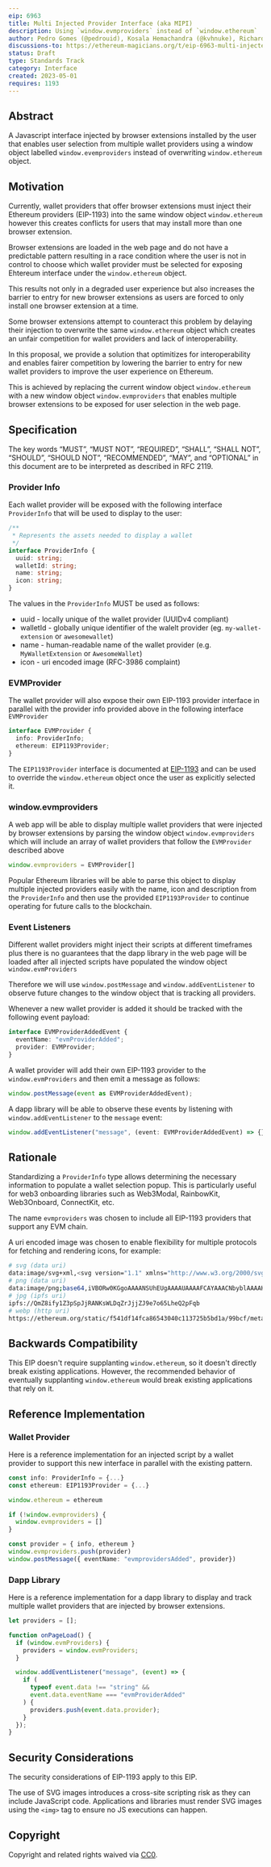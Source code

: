 ```yaml
---
eip: 6963
title: Multi Injected Provider Interface (aka MIPI)
description: Using `window.evmproviders` instead of `window.ethereum`
author: Pedro Gomes (@pedrouid), Kosala Hemachandra (@kvhnuke), Richard Moore (@ricmoo), Gregory Markou (@GregTheGreek)
discussions-to: https://ethereum-magicians.org/t/eip-6963-multi-injected-provider-interface-aka-mipi/14076/2
status: Draft
type: Standards Track
category: Interface
created: 2023-05-01
requires: 1193
---
```


## Abstract

A Javascript interface injected by browser extensions installed by the user that enables user selection from multiple wallet providers using a window object labelled `window.evemproviders` instead of overwriting `window.ethereum` object.

## Motivation

Currently, wallet providers that offer browser extensions must inject their Ethereum providers (EIP-1193) into the same window object `window.ethereum` however this creates conflicts for users that may install more than one browser extension.

Browser extensions are loaded in the web page and do not have a predictable pattern resulting in a race condition where the user is not in control to choose which wallet provider must be selected for exposing Ehtereum interface under the `window.ethereum` object.

This results not only in a degraded user experience but also increases the barrier to entry for new browser extensions as users are forced to only install one browser extension at a time.

Some browser extensions attempt to counteract this problem by delaying their injection to overwrite the same `window.ethereum` object which creates an unfair competition for wallet providers and lack of interoperability.

In this proposal, we provide a solution that optimitizes for interoperability and enables fairer competition by lowering the barrier to entry for new wallet providers to improve the user experience on Ethereum.

This is achieved by replacing the current window object `window.ethereum` with a new window object `window.evmproviders` that enables multiple browser extensions to be exposed for user selection in the web page.

## Specification

The key words “MUST”, “MUST NOT”, “REQUIRED”, “SHALL”, “SHALL NOT”, “SHOULD”, “SHOULD NOT”, “RECOMMENDED”, “MAY”, and “OPTIONAL” in this document are to be interpreted as described in RFC 2119.

### Provider Info

Each wallet provider will be exposed with the following interface `ProviderInfo` that will be used to display to the user:

```typescript
/**
 * Represents the assets needed to display a wallet
 */
interface ProviderInfo {
  uuid: string;
  walletId: string;
  name: string;
  icon: string;
}
```

The values in the `ProviderInfo` MUST be used as follows:

- uuid - locally unique of the wallet provider (UUIDv4 compliant)
- walletId - globally unique identifier of the walelt provider (eg. `my-wallet-extension` or `awesomewallet`)
- name - human-readable name of the wallet provider (e.g. `MyWalletExtension` or `AwesomeWallet`)
- icon - uri encoded image (RFC-3986 complaint)

### EVMProvider

The wallet provider will also expose their own EIP-1193 provider interface in parallel with the provider info provided above in the following interface `EVMProvider`

```typescript
interface EVMProvider {
  info: ProviderInfo;
  ethereum: EIP1193Provider;
}
```

The `EIP1193Provider` interface is documented at [EIP-1193](./eip-1193.md) and can be used to override the `window.ethereum` object once the user as explicitly selected it.

### window.evmproviders

A web app will be able to display multiple wallet providers that were injected by browser extensions by parsing the window object `window.evmproviders` which will include an array of wallet providers that follow the `EVMProvider` described above

```typescript
window.evmproviders = EVMProvider[]
```

Popular Ethereum libraries will be able to parse this object to display multiple injected providers easily with the name, icon and description from the `ProviderInfo` and then use the provided `EIP1193Provider` to continue operating for future calls to the blockchain.

### Event Listeners

Different wallet providers might inject their scripts at different timeframes plus there is no guarantees that the dapp library in the web page will be loaded after all injected scripts have populated the window object `window.evmProviders`

Therefore we will use `window.postMessage` and `window.addEventListener` to observe future changes to the window object that is tracking all providers.

Whenever a new wallet provider is added it should be tracked with the following event payload:

```typescript
interface EVMProviderAddedEvent {
  eventName: "evmProviderAdded";
  provider: EVMProvider;
}
```

A wallet provider will add their own EIP-1193 provider to the `window.evmProviders` and then emit a message as follows:

```typescript
window.postMessage(event as EVMProviderAddedEvent);
```

A dapp library will be able to observe these events by listening with `window.addEventListener` to the `message` event:

```typescript
window.addEventListener("message", (event: EVMProviderAddedEvent) => {});
```

## Rationale

Standardizing a `ProviderInfo` type allows determining the necessary information to populate a wallet selection popup. This is particularly useful for web3 onboarding libraries such as Web3Modal, RainbowKit, Web3Onboard, ConnectKit, etc.

The name `evmproviders` was chosen to include all EIP-1193 providers that support any EVM chain.

A uri encoded image was chosen to enable flexibility for multiple protocols for fetching and rendering icons, for example:

```sh
# svg (data uri)
data:image/svg+xml,<svg version="1.1" xmlns="http://www.w3.org/2000/svg" width="32px" height="32px" viewBox="0 0 32 32"><circle fill="red" cx="16" cy="16" r="12"/></svg>
# png (data uri)
data:image/png;base64,iVBORw0KGgoAAAANSUhEUgAAAAUAAAAFCAYAAACNbyblAAAAHElEQVQI12P4//8/w38GIAXDIBKE0DHxgljNBAAO9TXL0Y4OHwAAAABJRU5ErkJggg==
# jpg (ipfs uri)
ipfs://QmZ8ify1Z3pSpJjRANKsWLDqZrJjjZJ9e7o65LheQ2pFqb
# webp (http uri)
https://ethereum.org/static/f541df14fca86543040c113725b5bd1a/99bcf/metamask.webp
```

## Backwards Compatibility

This EIP doesn't require supplanting `window.ethereum`, so it doesn't directly break existing applications. However, the recommended behavior of eventually supplanting `window.ethereum` would break existing applications that rely on it.

## Reference Implementation

### Wallet Provider

Here is a reference implementation for an injected script by a wallet provider to support this new interface in parallel with the existing pattern.

```typescript
const info: ProviderInfo = {...}
const ethereum: EIP1193Provider = {...}

window.ethereum = ethereum

if (!window.evmproviders) {
  window.evmproviders = []
}

const provider = { info, ethereum }
window.evmproviders.push(provider)
window.postMessage({ eventName: "evmprovidersAdded", provider})
```

### Dapp Library

Here is a reference implementation for a dapp library to display and track multiple wallet providers that are injected by browser extensions.

```typescript
let providers = [];

function onPageLoad() {
  if (window.evmProviders) {
    providers = window.evmProviders;
  }

  window.addEventListener("message", (event) => {
    if (
      typeof event.data !== "string" &&
      event.data.eventName === "evmProviderAdded"
    ) {
      providers.push(event.data.provider);
    }
  });
}
```

## Security Considerations

The security considerations of EIP-1193 apply to this EIP.

The use of SVG images introduces a cross-site scripting risk as they can include JavaScript code. Applications and libraries must render SVG images using the `<img>` tag to ensure no JS executions can happen.

## Copyright

Copyright and related rights waived via [CC0](../LICENSE.md).
